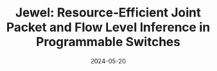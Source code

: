---
title: "Jewel: Resource-Efficient Joint Packet and Flow Level Inference in Programmable Switches"
collection: publications
permalink: /publication/2024-joint_inference_fl_pl
date: 2024-05-20
venue: 'IEEE INFOCOM 2024 - IEEE Conference on Computer Communications'
paperurl: 'https://dspace.networks.imdea.org/bitstream/handle/20.500.12761/1777/jewel_postprint.pdf?sequence=1&isAllowed=y'
link: 'https://ieeexplore.ieee.org/document/10621365'
github: 'https://github.com/nds-group/Jewel'
citation: 'Aristide Tanyi-Jong Akem*, Beyza Bütün*, Michele Gucciardo and Marco Fiore, "Jewel: Resource-Efficient Joint Packet and Flow Level Inference in Programmable Switches," <i>IEEE INFOCOM 2024 - IEEE Conference on Computer Communications</i>, Vancouver, Canada, 2024, pp. 1-10, <i>(Accepted for Publication)</i>.'
---
